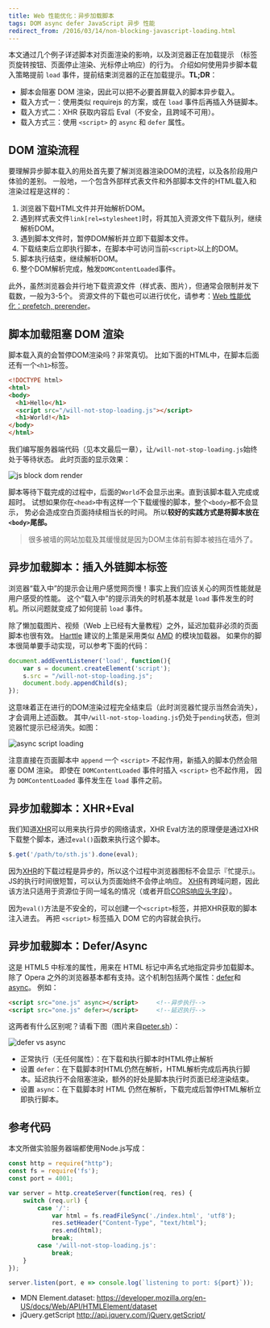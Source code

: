 ```yaml
---
title: Web 性能优化：异步加载脚本
tags: DOM async defer JavaScript 异步 性能
redirect_from: /2016/03/14/non-blocking-javascript-loading.html
---
```


本文通过几个例子详述脚本对页面渲染的影响，以及浏览器正在加载提示
（标签页旋转按钮、页面停止渲染、光标停止响应）的行为。
介绍如何使用异步脚本载入策略提前 `load` 事件，提前结束浏览器的正在加载提示。**TL;DR**：

* 脚本会阻塞 DOM 渲染，因此可以把不必要首屏载入的脚本异步载入。
* 载入方式一：使用类似 requirejs 的方案，或在 `load` 事件后再插入外链脚本。
* 载入方式二：XHR 获取内容后 Eval（不安全，且跨域不可用）。
* 载入方式三：使用 `<script>` 的 `async` 和 `defer` 属性。

<!--more-->

## DOM 渲染流程

要理解异步脚本载入的用处首先要了解浏览器渲染DOM的流程，以及各阶段用户体验的差别。
一般地，一个包含外部样式表文件和外部脚本文件的HTML载入和渲染过程是这样的：

1. 浏览器下载HTML文件并开始解析DOM。
3. 遇到样式表文件`link[rel=stylesheet]`时，将其加入资源文件下载队列，继续解析DOM。
4. 遇到脚本文件时，暂停DOM解析并立即下载脚本文件。
5. 下载结束后立即执行脚本，在脚本中可访问当前`<script>`以上的DOM。
5. 脚本执行结束，继续解析DOM。
6. 整个DOM解析完成，触发`DOMContentLoaded`事件。

此外，虽然浏览器会并行地下载资源文件（样式表、图片），但通常会限制并发下载数，一般为3-5个。
资源文件的下载也可以进行优化，请参考：[Web 性能优化：prefetch, prerender][network]。

## 脚本加载阻塞 DOM 渲染

脚本载入真的会暂停DOM渲染吗？非常真切。
比如下面的HTML中，在脚本后面还有一个`<h1>`标签。

```html
<!DOCTYPE html>
<html>
<body>
  <h1>Hello</h1>
  <script src="/will-not-stop-loading.js"></script> 
  <h1>World!</h1>
</body>
</html>
```

我们编写服务器端代码（见本文最后一章），让`/will-not-stop-loading.js`始终处于等待状态。
此时页面的显示效果：

![js block dom render](/assets/img/blog/dom/js-block-dom-render@2x.png)

脚本等待下载完成的过程中，后面的`World`不会显示出来。直到该脚本载入完成或超时。
试想如果你在`<head>`中有这样一个下载缓慢的脚本，整个`<body>`都不会显示，
势必会造成空白页面持续相当长的时间。
所以**较好的实践方式是将脚本放在`<body>`尾部。**

> 很多被墙的网站加载及其缓慢就是因为DOM主体前有脚本被挡在墙外了。

## 异步加载脚本：插入外链脚本标签

浏览器“载入中”的提示会让用户感觉网页慢！事实上我们应该关心的网页性能就是用户感受的性能。
这个“载入中”的提示消失的时机基本就是 `load` 事件发生的时机。所以问题就变成了如何提前 `load` 事件。

除了懒加载图片、视频（Web 上已经有大量教程）之外，延迟加载非必须的页面脚本也很有效。
[Harttle](/) 建议的上策是采用类似 [AMD](http://requirejs.org/) 的模块加载器。
如果你的脚本很简单要手动实现，可以参考下面的代码：

```javascript
document.addEventListener('load', function(){
    var s = document.createElement('script');
    s.src = "/will-not-stop-loading.js";
    document.body.appendChild(s);
});
```

这意味着正在进行的DOM渲染过程完全结束后（此时浏览器忙提示当然会消失），才会调用上述函数。
其中`/will-not-stop-loading.js`仍处于`pending`状态，但浏览器忙提示已经消失。如图：

![async script loading](/assets/img/blog/dom/async-script-loading@2x.png)

注意直接在页面脚本中 `append` 一个 `<script>` 不起作用，新插入的脚本仍然会阻塞 DOM 渲染。
即使在 `DOMContentLoaded` 事件时插入 `<script>` 也不起作用，
因为 `DOMContentLoaded` 事件发生在 `load` 事件之前。

## 异步加载脚本：XHR+Eval

我们知道[XHR][xhr]可以用来执行异步的网络请求，XHR Eval方法的原理便是通过XHR下载整个脚本，通过`eval()`函数来执行这个脚本。

```javascript
$.get('/path/to/sth.js').done(eval);
```

因为[XHR][xhr]的下载过程是异步的，所以这个过程中浏览器图标不会显示『忙提示』。
JS的执行时间很短暂，可以认为页面始终不会停止响应。
[XHR][xhr]有跨域问题，因此该方法只适用于资源位于同一域名的情况（或者开启[CORS响应头字段][cors]）。

因为`eval()`方法是不安全的，可以创建一个`<script>`标签，并把XHR获取的脚本注入进去。
再把 `<script>` 标签插入 DOM 它的内容就会执行。

## 异步加载脚本：Defer/Async

这是 HTML5 中标准的属性，用来在 HTML 标记中声名式地指定异步加载脚本。
除了 Opera 之外的浏览器基本都有支持。这个机制包括两个属性：[defer][script]和[async][script]。
例如：

```html
<script src="one.js" async></script>     <!--异步执行-->
<script src="one.js" defer></script>     <!--延迟执行--> 
```

这两者有什么区别呢？请看下图（图片来自[peter.sh][peter]）：

![defer vs async][defer-vs-async]

* 正常执行（无任何属性）：在下载和执行脚本时HTML停止解析
* 设置 `defer`：在下载脚本时HTML仍然在解析，HTML解析完成后再执行脚本。延迟执行不会阻塞渲染，额外的好处是脚本执行时页面已经渲染结束。
* 设置 `async`：在下载脚本时 HTML 仍然在解析，下载完成后暂停HTML解析立即执行脚本。

## 参考代码

本文所做实验服务器端都使用Node.js写成：

```javascript
const http = require("http");
const fs = require('fs');
const port = 4001;

var server = http.createServer(function(req, res) {
    switch (req.url) {
        case '/':
            var html = fs.readFileSync('./index.html', 'utf8');
            res.setHeader("Content-Type", "text/html");
            res.end(html);
            break;
        case '/will-not-stop-loading.js':
            break;
    }
});

server.listen(port, e => console.log(`listening to port: ${port}`));
```

* MDN Element.dataset: <https://developer.mozilla.org/en-US/docs/Web/API/HTMLElement/dataset>
* jQuery.getScript <http://api.jquery.com/jQuery.getScript/>

[network]: /2015/10/06/html-cache.html
[xhr]: https://en.wikipedia.org/wiki/XMLHttpRequest
[cors]: /2015/10/10/cross-origin.html
[script]: https://developer.mozilla.org/en-US/docs/Web/HTML/Element/scrip://developer.mozilla.org/en-US/docs/Web/HTML/Element/script 
[peter]: http://peter.sh/experiments/asynchronous-and-deferred-javascript-execution-explained/
[defer-vs-async]: /assets/img/blog/acyn-vs-defer.jpg
[dom-ready]: /2016/04/27/document-ready-event.html
